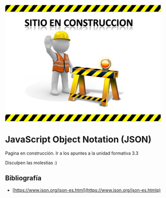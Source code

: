 ![JSON](img/SITIO-EN-CONSTRUCCION.jpg "JSON!!")

# JavaScript Object Notation  (JSON)

Pagina en construcción. Ir a los apuntes a la unidad formativa 3.3

Disculpen las molestias :)


## Bibliografía
- [https://www.json.org/json-es.html](https://www.json.org/json-es.htmlp)

